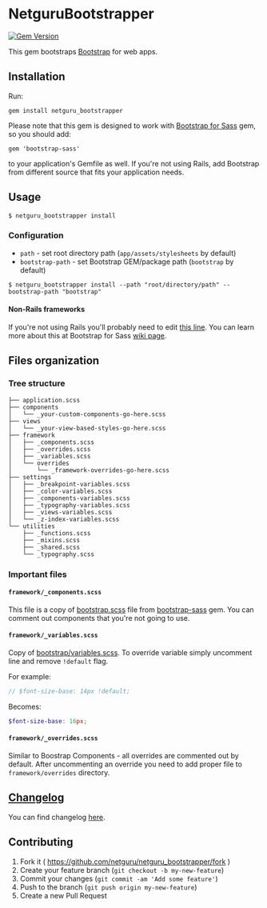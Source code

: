 # NetguruBootstrapper

[![Gem Version](https://badge.fury.io/rb/netguru_bootstrapper.svg)](http://badge.fury.io/rb/netguru_bootstrapper)

This gem bootstraps [Bootstrap](http://getbootstrap.com/) for web apps.

## Installation

Run:
```
gem install netguru_bootstrapper
```

Please note that this gem is designed to work with [Bootstrap for Sass](https://github.com/twbs/bootstrap-sass) gem, so you should add:
```
gem 'bootstrap-sass'
```
to your application's Gemfile as well. If you're not using Rails, add Bootstrap from different source that fits your application needs.

## Usage
```
$ netguru_bootstrapper install
```

### Configuration
+ `path` - set root directory path (`app/assets/stylesheets` by default)
+ `bootstrap-path` - set Bootstrap GEM/package path (`bootstrap` by default)

```
$ netguru_bootstrapper install --path "root/directory/path" --bootstrap-path "bootstrap"
```

#### Non-Rails frameworks
If you're not using Rails you'll probably need to edit [this line](https://github.com/netguru/netguru_bootstrapper/blob/master/lib/netguru_bootstrapper/templates/application.scss#L1). You can learn more about this at Bootstrap for Sass [wiki page](https://github.com/twbs/bootstrap-sass#installation).

## Files organization

### Tree structure
```
├── application.scss
├── components
│   └── _your-custom-components-go-here.scss
├── views
│   └── _your-view-based-styles-go-here.scss
├── framework
│   ├── _components.scss
│   ├── _overrides.scss
│   ├── _variables.scss
│   └── overrides
│       └── _framework-overrides-go-here.scss
├── settings
│   ├── _breakpoint-variables.scss
│   ├── _color-variables.scss
│   ├── _components-variables.scss
│   ├── _typography-variables.scss
│   ├── _views-variables.scss
│   └── _z-index-variables.scss
└── utilities
    ├── _functions.scss
    ├── _mixins.scss
    ├── _shared.scss
    └── _typography.scss
```

### Important files

#### <code>framework/_components.scss</code>
This file is a copy of [bootstrap.scss](https://github.com/twbs/bootstrap-sass/blob/master/assets/stylesheets/_bootstrap.scss) file from [bootstrap-sass](https://github.com/twbs/bootstrap-sass) gem. You can comment out components that you're not going to use.

#### <code>framework/_variables.scss</code>
Copy of [bootstrap/variables.scss](https://github.com/twbs/bootstrap-sass/blob/master/assets/stylesheets/bootstrap/_variables.scss). To override variable simply uncomment line and remove <code>!default</code> flag.

For example:
```scss
// $font-size-base: 14px !default;
```

Becomes:
```scss
$font-size-base: 16px;
```

#### <code>framework/_overrides.scss</code>

Similar to Boostrap Components - all overrides are commented out by default. After uncommenting an override you need to add proper file to <code>framework/overrides</code> directory.

## [Changelog](https://github.com/netguru/netguru_bootstrapper/blob/master/CHANGELOG.md)
You can find changelog [here](https://github.com/netguru/netguru_bootstrapper/blob/master/CHANGELOG.md).


## Contributing

1. Fork it ( https://github.com/netguru/netguru_bootstrapper/fork )
2. Create your feature branch (`git checkout -b my-new-feature`)
3. Commit your changes (`git commit -am 'Add some feature'`)
4. Push to the branch (`git push origin my-new-feature`)
5. Create a new Pull Request
